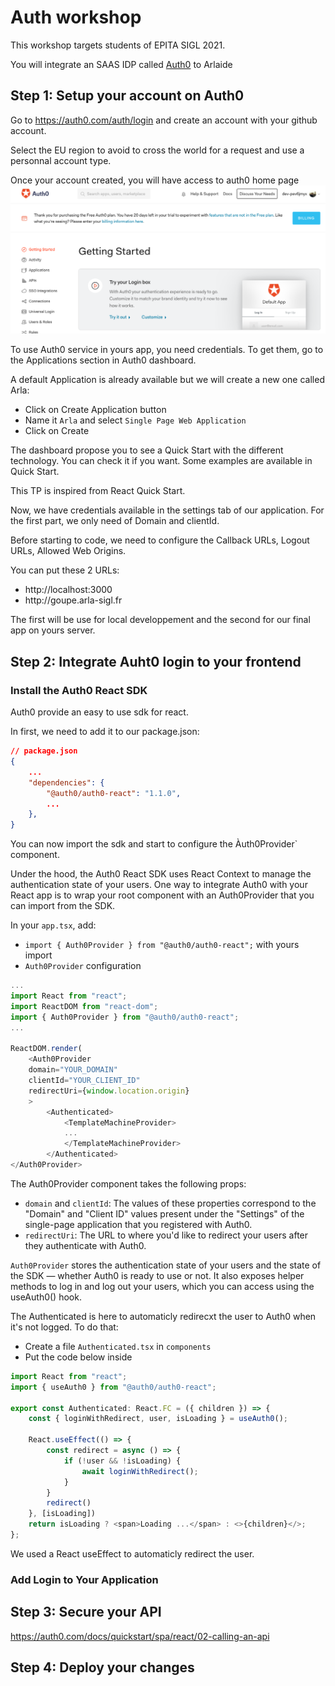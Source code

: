 # Auth workshop

This workshop targets students of EPITA SIGL 2021.

You will integrate an SAAS IDP called [Auth0](https://auth0.com/) to Arlaide

## Step 1: Setup your account on Auth0

Go to https://auth0.com/auth/login and create an account with your github account.

Select the EU region to avoid to cross the world for a request and use a personnal account type.

Once your account created, you will have access to auth0 home page
![home Page](img/home-page.png)

To use Auth0 service in yours app, you need credentials. To get them, go to the Applications section in Auth0 dashboard.

A default Application is already available but we will create a new one called Arla:
- Click on Create Application button
- Name it `Arla` and select `Single Page Web Application`
- Click on Create

The dashboard propose you to see a Quick Start with the different technology. You can check it if you want. Some examples are available in Quick Start.

This TP is inspired from React Quick Start.

Now, we have credentials available in the settings tab of our application. For the first part, we only need of Domain and clientId.

Before starting to code, we need to configure the Callback URLs, Logout URLs, Allowed Web Origins.

<!-- explain callback, logout and Allowed Web Origins -->
You can put these 2 URLs:
- http://localhost:3000
- http://goupe<Number>.arla-sigl.fr

The first will be use for local developpement and the second for our final app on yours server.

## Step 2: Integrate Auht0 login to your frontend

### Install the Auth0 React SDK
Auth0 provide an easy to use sdk for react.

In first, we need to add it to our package.json:
```json
// package.json
{
    ...
    "dependencies": {
        "@auth0/auth0-react": "1.1.0",
        ...
    },
}
```

You can now import the sdk and start to configure the Àuth0Provider` component.

Under the hood, the Auth0 React SDK uses React Context to manage the authentication state of your users. One way to integrate Auth0 with your React app is to wrap your root component with an Auth0Provider that you can import from the SDK.

In your `app.tsx`, add:
- `import { Auth0Provider } from "@auth0/auth0-react";` with yours import
- `Auth0Provider` configuration


```typescript
...
import React from "react";
import ReactDOM from "react-dom";
import { Auth0Provider } from "@auth0/auth0-react";
...

ReactDOM.render(
    <Auth0Provider
    domain="YOUR_DOMAIN"
    clientId="YOUR_CLIENT_ID"
    redirectUri={window.location.origin}
    >
        <Authenticated>
            <TemplateMachineProvider>
            ...
            </TemplateMachineProvider>
        </Authenticated>
</Auth0Provider>
```

The Auth0Provider component takes the following props:
- `domain` and `clientId`: The values of these properties correspond to the "Domain" and "Client ID" values present under the "Settings" of the single-page application that you registered with Auth0.
- `redirectUri`: The URL to where you'd like to redirect your users after they authenticate with Auth0.

`Auth0Provider` stores the authentication state of your users and the state of the SDK — whether Auth0 is ready to use or not. It also exposes helper methods to log in and log out your users, which you can access using the useAuth0() hook.

The Authenticated is here to automaticly redirecxt the user to Auth0 when it's not logged.
To do that:
- Create a file `Authenticated.tsx` in `components`
- Put the code below inside

``` typescript
import React from "react";
import { useAuth0 } from "@auth0/auth0-react";

export const Authenticated: React.FC = ({ children }) => {
    const { loginWithRedirect, user, isLoading } = useAuth0();

    React.useEffect(() => {
        const redirect = async () => {
            if (!user && !isLoading) {
                await loginWithRedirect();
            }
        }
        redirect()
    }, [isLoading])
    return isLoading ? <span>Loading ...</span> : <>{children}</>;
};
```

We used a React useEffect to automaticly redirect the user.

### Add Login to Your Application


## Step 3: Secure your API
https://auth0.com/docs/quickstart/spa/react/02-calling-an-api

## Step 4: Deploy your changes


